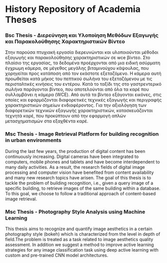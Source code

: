 # History Repository of Academia Theses

### Bsc Thesis - Διερεύνηση και Υλοποίηση Μεθόδων Εξαγωγής και Παρακολούθησης Χαρακτηριστικών Βίντεο

Στην παρούσα πτυχιακή εργασία διερευνώνται και υλοποιούνται μέθοδοι εξαγωγής και παρακολούθησης χαρακτηριστικών σε wce βίντεο. Στo πλαίσιo της εργασίας, 
τα δεδομένα προέρχονται από μια ειδική ασύρματη έγχρωμη κάμερα, σε μέγεθος μεγάλης βιταμινούχου κάψουλας, που χορηγείται προς κατάποση από τον εκάστοτε εξεταζόμενο.
Η κάμερα αυτή προωθείται κατά μήκος του πεπτικού σωλήνα του εξεταζόμενου με τις περισταλτικές κινήσεις του εντέρου. Κατά το ταξίδι της στο γαστρεντερικό σωλήνα παράγονται βίντεο, που αποτελούνται από όλα τα καρέ που συλλαμβάνει η κάμερα (WCE). Από αυτά τα βίντεο εξάγονται εικόνες, στις οποίες και εφαρμόζονται διαφορετικές τεχνικές εξαγωγής και περιγραφής χαρακτηριστικών σημείων ενδιαφέροντος. Για την αξιολόγηση των διαφορετικών τεχνικών εξαγωγής χαρακτηριστικών, κατασκευάζονται τεχνητά καρέ, που προκύπτουν από την εφαρμογή απλών μετασχηματισμών στα εξαχθέντα καρέ.

### Msc Thesis - Image Retrieval Platform for building recognition in urban environments

During the last few years, the production of digital content has been continuously increasing. Digital cameras have been integrated to computers, mobile phones and tablets and have become interdependent to many daily activities. As a result, the research fields of  digital image processing and computer vision have benefited from content availability and many new research topics have arisen. The goal of this thesis is to tackle the problem of building recognition, i.e., given a query image of a specific building, to retrieve images of the same building within a database. To this goal, we choose to follow a traditional approach of content-based image retrieval.

### Msc Thesis - Photography Style Analysis using Machine Learning

This thesis aims to recognize and quantify image aesthetics in a certain photography style (bokeh) which is characterized from the level in depth of field.The problem is treated as a task related to image aesthetics quality assessment. In addition we suggest a method to improve active learning strategies for any image classification task using deep active learning with custom and pre-trained CNN model architectures.

